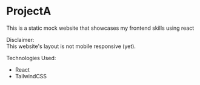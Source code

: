 # ProjectA
This is a static mock website that showcases my frontend skills using react

Disclaimer: <br>
This website's layout is not mobile responsive (yet).

Technologies Used:
- React
- TailwindCSS
